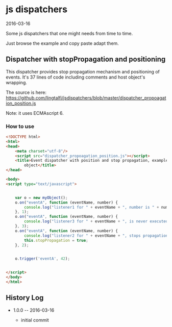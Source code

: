 js dispatchers
==================
2016-03-16


Some js dispatchers that one might needs from time to time.

Just browse the example and copy paste adapt them.




Dispatcher with stopPropagation and positioning
------------------

This dispatcher provides stop propagation mechanism and positioning of events.
It's 37 lines of code including comments and host object's wrapping.

The source is here: https://github.com/lingtalfi/jsdispatchers/blob/master/dispatcher_propoagation_position.js

Note: it uses ECMAscript 6.


### How to use

```html
<!DOCTYPE html>
<html>
<head>
    <meta charset="utf-8"/>
    <script src="dispatcher_propoagation_position.js"></script>
    <title>Event dispatcher with position and stop propagation, example of integration within an exisiting
        object</title>
</head>

<body>
<script type="text/javascript">


    var o = new myObject();
    o.on("eventA", function (eventName, number) {
        console.log("listener1 for " + eventName + ", number is " + number);
    }, 1);
    o.on("eventA", function (eventName, number) {
        console.log("listener3 for " + eventName + ", is never executed");
    }, 3);
    o.on("eventA", function (eventName, number) {
        console.log("listener2 for " + eventName + ", stops propagation at position " + this.position + " and index " + this.index);
        this.stopPropagation = true;
    }, 2);


    o.trigger('eventA', 42);


</script>
</body>
</html>
```






History Log
------------------
    
- 1.0.0 -- 2016-03-16

    - initial commit
    
